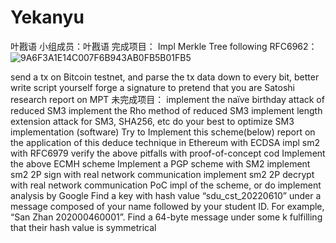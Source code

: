 # Yekanyu
叶戡语
小组成员：叶戡语
完成项目：
Impl Merkle Tree following RFC6962：![9A6F3A1E14C007F6B943AB0FB5B01FB5](https://user-images.githubusercontent.com/110303856/182011984-f3bd39b5-064c-4acb-868d-61cc7426b68e.jpg)

send a tx on Bitcoin testnet, and parse the tx data down to every bit, better write script yourself
forge a signature to pretend that you are Satoshi
research report on MPT
未完成项目：
implement the naïve birthday attack of reduced SM3
implement the Rho method of reduced SM3
implement length extension attack for SM3, SHA256, etc
do your best to optimize SM3 implementation (software)
Try to Implement this scheme(below)
report on the application of this deduce technique in Ethereum with ECDSA
impl sm2 with RFC6979
verify the above pitfalls with proof-of-concept cod
Implement the above ECMH scheme
Implement a PGP scheme with SM2
implement sm2 2P sign with real network communication
implement sm2 2P decrypt with real network communication
PoC impl of the scheme, or do implement analysis by Google
Find a key with hash value “sdu_cst_20220610” under a message composed of your name followed by your student ID. For example, “San Zhan 202000460001”.
Find a 64-byte message under some k fulfilling that their hash value is symmetrical
